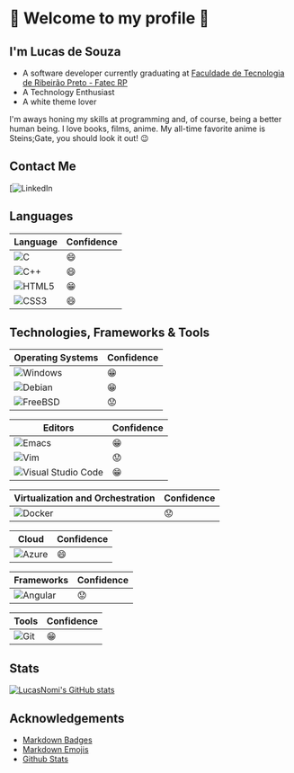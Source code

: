 # :wave: Welcome to my profile :wave:

## I'm Lucas de Souza
- A software developer currently graduating at [Faculdade de Tecnologia de Ribeirão Preto - Fatec RP](http://fatecrp.edu.br)
- A Technology Enthusiast
- A white theme lover

I'm aways honing my skills at programming and, of course, being a better human being. 
I love books, films, anime. My all-time favorite anime is Steins;Gate, you should look it out! :wink:

## Contact Me
[![LinkedIn](https://img.shields.io/badge/linkedin-%230077B5.svg?style=for-the-badge&logo=linkedin&logoColor=white)

## Languages 
| Language                                                                                                  | Confidence |
|-----------------------------------------------------------------------------------------------------------|------------|
| ![C](https://img.shields.io/badge/c-%2300599C.svg?style=for-the-badge&logo=c&logoColor=white)             | :smile:    |
| ![C++](https://img.shields.io/badge/c++-%2300599C.svg?style=for-the-badge&logo=c%2B%2B&logoColor=white)   | :smile:    |
| ![HTML5](https://img.shields.io/badge/html5-%23E34F26.svg?style=for-the-badge&logo=html5&logoColor=white) | :grin:     |
| ![CSS3](https://img.shields.io/badge/css3-%231572B6.svg?style=for-the-badge&logo=css3&logoColor=white)    | :smile:    |

## Technologies, Frameworks & Tools
| Operating Systems                                                                                            | Confidence |
|--------------------------------------------------------------------------------------------------------------|------------|
| ![Windows](https://img.shields.io/badge/Windows-0078D6?style=for-the-badge&logo=windows&logoColor=white)     | :grin:     |
| ![Debian](https://img.shields.io/badge/Debian-D70A53?style=for-the-badge&logo=debian&logoColor=white)        | :grin:     |
| ![FreeBSD](https://img.shields.io/badge/-FreeBSD-%23870000?style=for-the-badge&logo=freebsd&logoColor=white) | :worried:  |

| Editors                                                                                                                                           | Confidence |
|---------------------------------------------------------------------------------------------------------------------------------------------------|------------|
| ![Emacs](https://img.shields.io/badge/Emacs-%237F5AB6.svg?&style=for-the-badge&logo=gnu-emacs&logoColor=white)                                    | :grin:     |
| ![Vim](https://img.shields.io/badge/VIM-%2311AB00.svg?style=for-the-badge&logo=vim&logoColor=white)                                               | :worried:  |
| ![Visual Studio Code](https://img.shields.io/badge/Visual%20Studio%20Code-0078d7.svg?style=for-the-badge&logo=visual-studio-code&logoColor=white) | :grin:     |

| Virtualization and Orchestration                                                                             | Confidence |
|--------------------------------------------------------------------------------------------------------------|------------|
| ![Docker](https://img.shields.io/badge/docker-%230db7ed.svg?style=for-the-badge&logo=docker&logoColor=white) | :worried:  |

| Cloud                                                                                                              | Confidence |
|--------------------------------------------------------------------------------------------------------------------|------------|
| ![Azure](https://img.shields.io/badge/azure-%230072C6.svg?style=for-the-badge&logo=microsoftazure&logoColor=white) | :smile:    |

| Frameworks                                                                                                      | Confidence |
|-----------------------------------------------------------------------------------------------------------------|------------|
| ![Angular](https://img.shields.io/badge/angular-%23DD0031.svg?style=for-the-badge&logo=angular&logoColor=white) | :worried:  |

| Tools                                                                                               | Confidence |
|-----------------------------------------------------------------------------------------------------|------------|
| ![Git](https://img.shields.io/badge/git-%23F05033.svg?style=for-the-badge&logo=git&logoColor=white) | :grin:     |

## Stats
[![LucasNomi's GitHub stats](https://github-readme-stats.vercel.app/api?username=LucasNomi&hide=stars)](https://github.com/LucasNomi/)

## Acknowledgements
- [Markdown Badges](https://github.com/Ileriayo/markdown-badges)
- [Markdown Emojis](https://github.com/markdown-templates/markdown-emojis)
- [Github Stats](https://github.com/anuraghazra/github-readme-stats)
